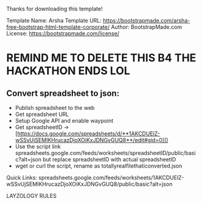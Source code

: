 Thanks for downloading this template!

Template Name: Arsha
Template URL: https://bootstrapmade.com/arsha-free-bootstrap-html-template-corporate/
Author: BootstrapMade.com
License: https://bootstrapmade.com/license/

# REMIND ME TO DELETE THIS B4 THE HACKATHON ENDS LOL

## Convert spreadsheet to json:

* Publish spreadsheet to the web
* Get spreadsheet URL
* Setup Google API and enable waypoint 
* Get spreadsheetID -> [https://docs.google.com/spreadsheets/d/**1AKCDUElZ-wSSvUjSEMIKHrucazDjoXOiKxJDNGvGUQ8**/edit#gid=0]()
* Use the script link spreadsheets.google.com/feeds/worksheets/spreadsheetID/public/basic?alt=json but replace spreadsheetID with actual spreadsheetID
* wget or curl the script, rename as totallyrealfilethaticonverted.json

Quick Links: 
spreadsheets.google.com/feeds/worksheets/1AKCDUElZ-wSSvUjSEMIKHrucazDjoXOiKxJDNGvGUQ8/public/basic?alt=json

LAYZOLOGY RULES
